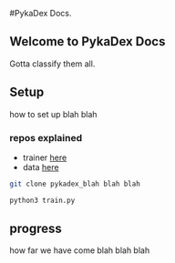 #PykaDex Docs.
## Welcome to PykaDex Docs

Gotta classify them all.

## Setup
how to set up blah blah

### repos explained
- trainer [here](https://github.com/PykaDex/PykaDex_Trainer)
- data [here](https://github.com/PykaDex/PykaDex_Data/)

```bash
git clone pykadex_blah blah blah
```
```py
python3 train.py
```

## progress
how far we have come blah blah blah
